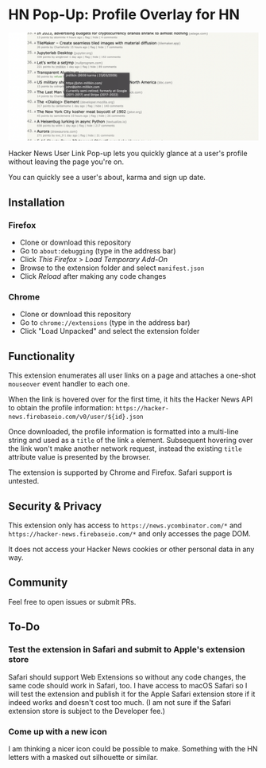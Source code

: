 # HN Pop-Up: Profile Overlay for HN

![](screenshot.png)

Hacker News User Link Pop-up lets you quickly glance at a user's profile without
leaving the page you're on.

You can quickly see a user's about, karma and sign up date.

## Installation

### Firefox

- Clone or download this repository
- Go to `about:debugging` (type in the address bar)
- Click *This Firefox* > *Load Temporary Add-On*
- Browse to the extension folder and select `manifest.json`
- Click *Reload* after making any code changes

### Chrome

- Clone or download this repository
- Go to `chrome://extensions` (type in the address bar)
- Click "Load Unpacked" and select the extension folder

## Functionality

This extension enumerates all user links on a page and attaches a one-shot
`mouseover` event handler to each one.

When the link is hovered over for the first time, it hits the Hacker News API to
obtain the profile information:
`https://hacker-news.firebaseio.com/v0/user/${id}.json`

Once downloaded, the profile information is formatted into a multi-line string
and used as a `title` of the link `a` element.
Subsequent hovering over the link won't make another network request, instead
the existing `title` attribute value is presented by the browser.

The extension is supported by Chrome and Firefox.
Safari support is untested.

## Security & Privacy

This extension only has access to `https://news.ycombinator.com/*` and
`https://hacker-news.firebaseio.com/*` and only accesses the page DOM.

It does not access your Hacker News cookies or other personal data in any way.

## Community

Feel free to open issues or submit PRs.

## To-Do

### Test the extension in Safari and submit to Apple's extension store

Safari should support Web Extensions so without any code changes, the same code
should work in Safari, too.
I have access to macOS Safari so I will test the extension and publish it for
the Apple Safari extension store if it indeed works and doesn't cost too much.
(I am not sure if the Safari extension store is subject to the Developer fee.)

### Come up with a new icon

I am thinking a nicer icon could be possible to make.
Something with the HN letters with a masked out silhouette or similar.
